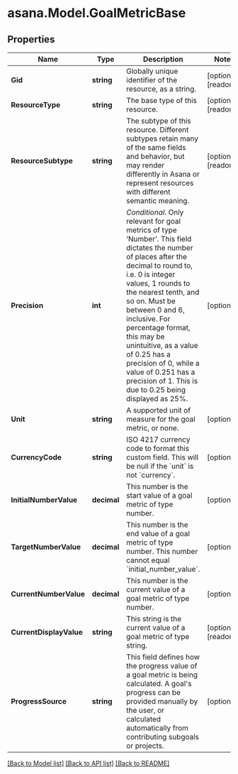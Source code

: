 
# asana.Model.GoalMetricBase

## Properties

Name | Type | Description | Notes
------------ | ------------- | ------------- | -------------
**Gid** | **string** | Globally unique identifier of the resource, as a string. | [optional] [readonly] 
**ResourceType** | **string** | The base type of this resource. | [optional] [readonly] 
**ResourceSubtype** | **string** | The subtype of this resource. Different subtypes retain many of the same fields and behavior, but may render differently in Asana or represent resources with different semantic meaning. | [optional] [readonly] 
**Precision** | **int** | *Conditional*. Only relevant for goal metrics of type ‘Number’. This field dictates the number of places after the decimal to round to, i.e. 0 is integer values, 1 rounds to the nearest tenth, and so on. Must be between 0 and 6, inclusive. For percentage format, this may be unintuitive, as a value of 0.25 has a precision of 0, while a value of 0.251 has a precision of 1. This is due to 0.25 being displayed as 25%. | [optional] 
**Unit** | **string** | A supported unit of measure for the goal metric, or none. | [optional] 
**CurrencyCode** | **string** | ISO 4217 currency code to format this custom field. This will be null if the &#x60;unit&#x60; is not &#x60;currency&#x60;. | [optional] 
**InitialNumberValue** | **decimal** | This number is the start value of a goal metric of type number. | [optional] 
**TargetNumberValue** | **decimal** | This number is the end value of a goal metric of type number. This number cannot equal &#x60;initial_number_value&#x60;. | [optional] 
**CurrentNumberValue** | **decimal** | This number is the current value of a goal metric of type number. | [optional] 
**CurrentDisplayValue** | **string** | This string is the current value of a goal metric of type string. | [optional] [readonly] 
**ProgressSource** | **string** | This field defines how the progress value of a goal metric is being calculated. A goal&#39;s progress can be provided manually by the user, or calculated automatically from contributing subgoals or projects. | [optional] 

[[Back to Model list]](../README.md#documentation-for-models)
[[Back to API list]](../README.md#documentation-for-api-endpoints)
[[Back to README]](../README.md)

